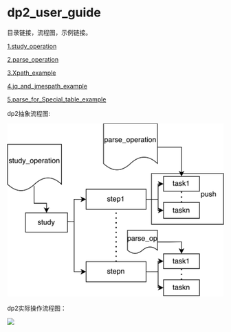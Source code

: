 # dp2_user_guide

目录链接，流程图，示例链接。

[1.study_operation](study.md)

[2.parse_operation](parsefunction.md)

[3.Xpath_example](parsefunction.Xpath.md)

[4.jq_and_jmespath_example](data_out.jq_jmespath.md)

[5.parse_for_Special_table_example](parsefunction.parse_for_special_table.md)

dp2抽象流程图:

<img src="./assets/file.png" style="zoom:50"/>



dp2实际操作流程图：

![](./assets/storeplace.jpg)
